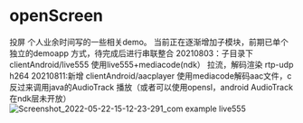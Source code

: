 # openScreen
投屏
个人业余时间写的一些相关demo。
当前正在逐渐增加子模块，前期已单个独立的demoapp 方式，待完成后进行串联整合
20210803：子目录下clientAndroid/live555
        使用live555+mediacode(ndk） 拉流，解码渲染 rtp-udp h264
20210811:新增 clientAndroid/aacplayer
        使用mediacode解码aac文件，c反过来调用java的AudioTrack 播放（或者可以使用opensl，android AudioTrack在ndk层未开放）
![Screenshot_2022-05-22-15-12-23-291_com example live555](https://user-images.githubusercontent.com/41246028/169683778-25e1c009-e35e-4c75-9fd5-ab8fc8b971a3.png)
